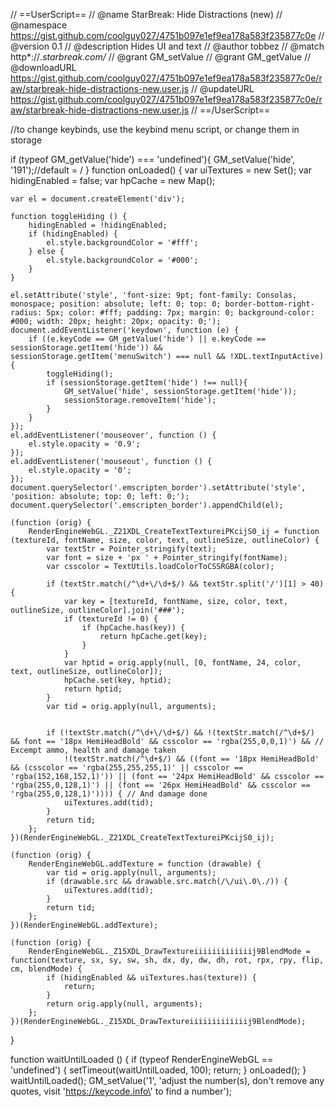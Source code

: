 // ==UserScript==
// @name         StarBreak: Hide Distractions (new)
// @namespace    https://gist.github.com/coolguy027/4751b097e1ef9ea178a583f235877c0e
// @version      0.1
// @description  Hides UI and text
// @author       tobbez
// @match        http*://*.starbreak.com/*
// @grant        GM_setValue
// @grant        GM_getValue
// @downloadURL  https://gist.github.com/coolguy027/4751b097e1ef9ea178a583f235877c0e/raw/starbreak-hide-distractions-new.user.js
// @updateURL    https://gist.github.com/coolguy027/4751b097e1ef9ea178a583f235877c0e/raw/starbreak-hide-distractions-new.user.js
// ==/UserScript==

//to change keybinds, use the keybind menu script, or change them in storage

if (typeof GM_getValue('hide') === 'undefined'){
    GM_setValue('hide', '191');//default = /
}
function onLoaded() {
    var uiTextures = new Set();
    var hidingEnabled = false;
    var hpCache = new Map();

    var el = document.createElement('div');

    function toggleHiding () {
        hidingEnabled = !hidingEnabled;
        if (hidingEnabled) {
            el.style.backgroundColor = '#fff';
        } else {
            el.style.backgroundColor = '#000';
        }
    }

    el.setAttribute('style', 'font-size: 9pt; font-family: Consolas, monospace; position: absolute; left: 0; top: 0; border-bottom-right-radius: 5px; color: #fff; padding: 7px; margin: 0; background-color: #000; width: 20px; height: 20px; opacity: 0;');
    document.addEventListener('keydown', function (e) {
        if ((e.keyCode == GM_getValue('hide') || e.keyCode == sessionStorage.getItem('hide')) && sessionStorage.getItem('menuSwitch') === null && !XDL.textInputActive) {
            toggleHiding();
            if (sessionStorage.getItem('hide') !== null){
                GM_setValue('hide', sessionStorage.getItem('hide'));
                sessionStorage.removeItem('hide');
            }
        }
    });
    el.addEventListener('mouseover', function () {
        el.style.opacity = '0.9';
    });
    el.addEventListener('mouseout', function () {
        el.style.opacity = '0';
    });
    document.querySelector('.emscripten_border').setAttribute('style', 'position: absolute; top: 0; left: 0;');
    document.querySelector('.emscripten_border').appendChild(el);

    (function (orig) {
        RenderEngineWebGL._Z21XDL_CreateTextTextureiPKcijS0_ij = function (textureId, fontName, size, color, text, outlineSize, outlineColor) {
            var textStr = Pointer_stringify(text);
            var font = size + 'px ' + Pointer_stringify(fontName);
            var csscolor = TextUtils.loadColorToCSSRGBA(color);

            if (textStr.match(/^\d+\/\d+$/) && textStr.split('/')[1] > 40) {
                var key = [textureId, fontName, size, color, text, outlineSize, outlineColor].join('###');
                if (textureId != 0) {
                    if (hpCache.has(key)) {
                        return hpCache.get(key);
                    }
                }
                var hptid = orig.apply(null, [0, fontName, 24, color, text, outlineSize, outlineColor]);
                hpCache.set(key, hptid);
                return hptid;
            }
            var tid = orig.apply(null, arguments);


            if (!textStr.match(/^\d+\/\d+$/) && !(textStr.match(/^\d+$/) && font == '18px HemiHeadBold' && csscolor == 'rgba(255,0,0,1)') && // Excempt ammo, health and damage taken
                !(textStr.match(/^\d+$/) && ((font == '18px HemiHeadBold' && (csscolor == 'rgba(255,255,255,1)' || csscolor == 'rgba(152,168,152,1)')) || (font == '24px HemiHeadBold' && csscolor == 'rgba(255,0,128,1)') || (font == '26px HemiHeadBold' && csscolor == 'rgba(255,0,128,1)')))) { // And damage done
                uiTextures.add(tid);
            }
            return tid;
        };
    })(RenderEngineWebGL._Z21XDL_CreateTextTextureiPKcijS0_ij);

    (function (orig) {
        RenderEngineWebGL.addTexture = function (drawable) {
            var tid = orig.apply(null, arguments);
            if (drawable.src && drawable.src.match(/\/ui\.0\./)) {
                uiTextures.add(tid);
            }
            return tid;
        };
    })(RenderEngineWebGL.addTexture);

    (function (orig) {
        RenderEngineWebGL._Z15XDL_DrawTextureiiiiiiiiiiiiij9BlendMode = function(texture, sx, sy, sw, sh, dx, dy, dw, dh, rot, rpx, rpy, flip, cm, blendMode) {
            if (hidingEnabled && uiTextures.has(texture)) {
                return;
            }
            return orig.apply(null, arguments);
        };
    })(RenderEngineWebGL._Z15XDL_DrawTextureiiiiiiiiiiiiij9BlendMode);
}

function waitUntilLoaded () {
    if (typeof RenderEngineWebGL == 'undefined') {
        setTimeout(waitUntilLoaded, 100);
        return;
    }
    onLoaded();
}
waitUntilLoaded();
GM_setValue('1', 'adjust the number(s), don\'t remove any quotes, visit \'https://keycode.info\' to find a number');
